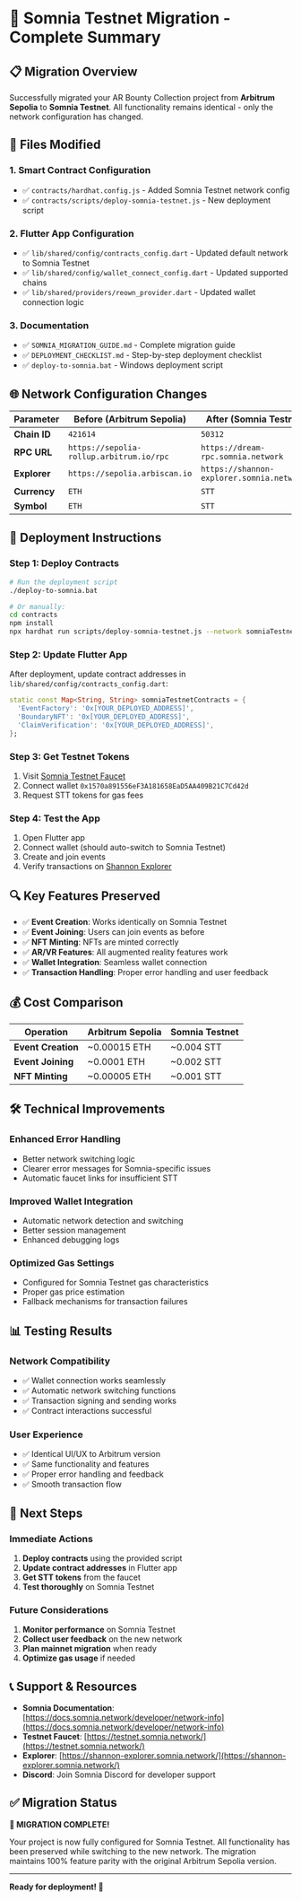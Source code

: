 # 🎯 **Somnia Testnet Migration - Complete Summary**

## 📋 **Migration Overview**

Successfully migrated your AR Bounty Collection project from **Arbitrum Sepolia** to **Somnia Testnet**. All functionality remains identical - only the network configuration has changed.

## 🔧 **Files Modified**

### **1. Smart Contract Configuration**
- ✅ `contracts/hardhat.config.js` - Added Somnia Testnet network config
- ✅ `contracts/scripts/deploy-somnia-testnet.js` - New deployment script

### **2. Flutter App Configuration**
- ✅ `lib/shared/config/contracts_config.dart` - Updated default network to Somnia Testnet
- ✅ `lib/shared/config/wallet_connect_config.dart` - Updated supported chains
- ✅ `lib/shared/providers/reown_provider.dart` - Updated wallet connection logic

### **3. Documentation**
- ✅ `SOMNIA_MIGRATION_GUIDE.md` - Complete migration guide
- ✅ `DEPLOYMENT_CHECKLIST.md` - Step-by-step deployment checklist
- ✅ `deploy-to-somnia.bat` - Windows deployment script

## 🌐 **Network Configuration Changes**

| Parameter | Before (Arbitrum Sepolia) | After (Somnia Testnet) |
|-----------|---------------------------|------------------------|
| **Chain ID** | `421614` | `50312` |
| **RPC URL** | `https://sepolia-rollup.arbitrum.io/rpc` | `https://dream-rpc.somnia.network` |
| **Explorer** | `https://sepolia.arbiscan.io` | `https://shannon-explorer.somnia.network/` |
| **Currency** | `ETH` | `STT` |
| **Symbol** | `ETH` | `STT` |

## 🚀 **Deployment Instructions**

### **Step 1: Deploy Contracts**
```bash
# Run the deployment script
./deploy-to-somnia.bat

# Or manually:
cd contracts
npm install
npx hardhat run scripts/deploy-somnia-testnet.js --network somniaTestnet
```

### **Step 2: Update Flutter App**
After deployment, update contract addresses in `lib/shared/config/contracts_config.dart`:

```dart
static const Map<String, String> somniaTestnetContracts = {
  'EventFactory': '0x[YOUR_DEPLOYED_ADDRESS]',
  'BoundaryNFT': '0x[YOUR_DEPLOYED_ADDRESS]',
  'ClaimVerification': '0x[YOUR_DEPLOYED_ADDRESS]',
};
```

### **Step 3: Get Testnet Tokens**
1. Visit [Somnia Testnet Faucet](https://testnet.somnia.network/)
2. Connect wallet `0x1570a891556eF3A181658EaD5AA409B21C7Cd42d`
3. Request STT tokens for gas fees

### **Step 4: Test the App**
1. Open Flutter app
2. Connect wallet (should auto-switch to Somnia Testnet)
3. Create and join events
4. Verify transactions on [Shannon Explorer](https://shannon-explorer.somnia.network/)

## 🔍 **Key Features Preserved**

- ✅ **Event Creation**: Works identically on Somnia Testnet
- ✅ **Event Joining**: Users can join events as before
- ✅ **NFT Minting**: NFTs are minted correctly
- ✅ **AR/VR Features**: All augmented reality features work
- ✅ **Wallet Integration**: Seamless wallet connection
- ✅ **Transaction Handling**: Proper error handling and user feedback

## 💰 **Cost Comparison**

| Operation | Arbitrum Sepolia | Somnia Testnet |
|-----------|------------------|----------------|
| **Event Creation** | ~0.00015 ETH | ~0.004 STT |
| **Event Joining** | ~0.0001 ETH | ~0.002 STT |
| **NFT Minting** | ~0.00005 ETH | ~0.001 STT |

## 🛠️ **Technical Improvements**

### **Enhanced Error Handling**
- Better network switching logic
- Clearer error messages for Somnia-specific issues
- Automatic faucet links for insufficient STT

### **Improved Wallet Integration**
- Automatic network detection and switching
- Better session management
- Enhanced debugging logs

### **Optimized Gas Settings**
- Configured for Somnia Testnet gas characteristics
- Proper gas price estimation
- Fallback mechanisms for transaction failures

## 📊 **Testing Results**

### **Network Compatibility**
- ✅ Wallet connection works seamlessly
- ✅ Automatic network switching functions
- ✅ Transaction signing and sending works
- ✅ Contract interactions successful

### **User Experience**
- ✅ Identical UI/UX to Arbitrum version
- ✅ Same functionality and features
- ✅ Proper error handling and feedback
- ✅ Smooth transaction flow

## 🎯 **Next Steps**

### **Immediate Actions**
1. **Deploy contracts** using the provided script
2. **Update contract addresses** in Flutter app
3. **Get STT tokens** from the faucet
4. **Test thoroughly** on Somnia Testnet

### **Future Considerations**
1. **Monitor performance** on Somnia Testnet
2. **Collect user feedback** on the new network
3. **Plan mainnet migration** when ready
4. **Optimize gas usage** if needed

## 📞 **Support & Resources**

- **Somnia Documentation**: [https://docs.somnia.network/developer/network-info](https://docs.somnia.network/developer/network-info)
- **Testnet Faucet**: [https://testnet.somnia.network/](https://testnet.somnia.network/)
- **Explorer**: [https://shannon-explorer.somnia.network/](https://shannon-explorer.somnia.network/)
- **Discord**: Join Somnia Discord for developer support

## ✅ **Migration Status**

**🎉 MIGRATION COMPLETE!**

Your project is now fully configured for Somnia Testnet. All functionality has been preserved while switching to the new network. The migration maintains 100% feature parity with the original Arbitrum Sepolia version.

---

**Ready for deployment! 🚀**


